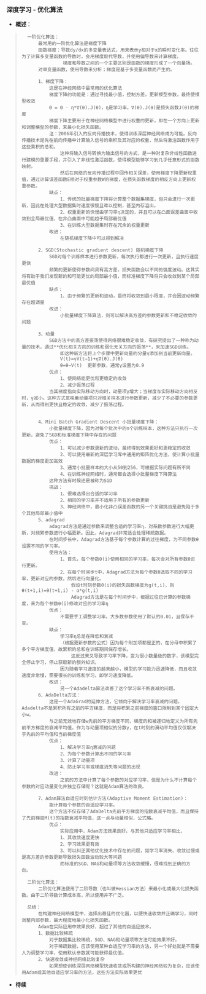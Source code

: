 ### 深度学习 - 优化算法
- **概述**：
>       一阶优化算法：
>           最常用的一阶优化算法是梯度下降
>           函数梯度：导数dy/dx的多变量表达式，用来表示y相对于x的瞬时变化率。往往为了计算多变量函数的导数时，会用梯度取代导数，并使用偏导数来计算梯度。
>                    梯度和导数之间的一个主要区别是函数的梯度形成了一个向量场。
>           对单变量函数，使用导数来分析；梯度是基于多变量函数而产生的。
>
>           1、梯度下降：
>               这是在神经网络中最常用的优化算法
>               梯度下降的功能是：通过寻找最小值，控制方差，更新模型参数，最终使模型收敛
>               Θ = Θ - η*∇(θ).J(θ)，η是学习率，∇(θ).J(θ)是损失函数J(θ)的梯度
>               梯度下降主要用于在神经网络模型中进行权重的更新，即在一个方向上更新和调整模型的参数，来最小化损失函数。
>               注：2006年引入的反向传播技术，使得训练深层神经网络成为可能。反向传播技术是先在前向传播中计算输入信号的乘积及其对应的权重，然后将激活函数作用于这些乘积的总和。
>                   这种将输入信号转换为输出信号的方式，是一种对复杂非线性函数进行建模的重要手段，并引入了非线性激活函数，使得模型能够学习到几乎任意形式的函数映射。
>                   然后在网络的反向传播过程中回传相关误差，使用梯度下降更新权重值，通过计算误差函数E相对于权重参数W的梯度，在损失函数梯度的相反方向上更新权重参数。
>               缺点：
>                   1、传统的批量梯度下降将计算整个数据集梯度，但只会进行一次更新，因此在处理大型数据集时速度很慢且难以控制，甚至内存溢出。
>                   2、权重更新的快慢由学习率η决定的，并且可以在凸面误差曲面中收敛到全局最优值，在非凸曲面中可能趋于局部最优值
>                   3、在训练大型数据集时存在冗余的权重更新
>               改进：
>                   在随机梯度下降中可以得到解决
>
>           2、SGD(Stochastic gradient descent) 随机梯度下降
>               SGD对每个训练样本进行参数更新，每次执行都进行一次更新，且执行速度更快
>               频繁的更新使得参数间具有高方差，损失函数会以不同的强度波动。这其实将有助于我们发现新的和可能更优的局部最小值，而标准梯度下降将只会收敛到某个局部最优值
>               缺点：
>                   1、由于频繁的更新和波动，最终将收敛到最小限度，并会因波动频繁存在超调量
>               改进：
>                   小批量梯度下降算法，则可以解决高方差的参数更新和不稳定收敛的问题
>
>           3、动量
>               SGD方法中的高方差振荡使得网络很难稳定收敛，有研究提出了一种称为动量的技术，通过**优化相关方向的训练和弱化无关方向的振荡**，来加速SGD训练。
>                   即这种新方法将上个步骤中更新向量的分量γ添加到当前更新向量。
>                   V(t)=γV(t−1)+η∇(θ).J(θ)
>                   θ=θ−V(t)  更新参数，通常γ设置为0.9
>               优点：
>                   1、使网络能更优和更稳定的收敛
>                   2、减少振荡过程
>               当其梯度指向实际移动方向时，动量项γ增大；当梯度与实际移动方向相反时，γ减小。这种方式意味着动量项只对相关样本进行参数更新，减少了不必要的参数更新，从而得到更快且稳定的收敛，减少了振荡过程。
>
>
>           4、Mini Batch Gradient Descent 小批量梯度下降：
>               小批量梯度下降，因为对每个批次中的n个训练样本，这种方法只执行一次更新，避免了SGD和标准梯度下降中存在的问题
>               优点：
>                   1、可以减少参数更新的波动，最终得到效果更好和更稳定的收敛
>                   2、可以使用最新的深层学习库中通用的矩阵优化方法，使计算小批量数据的梯度更加高效
>                   3、通常小批量样本的大小从50到256，可根据实际问题有所不同
>                   4、在训练神经网络时，通常都会选择小批量梯度下降算法
>               这种方法有时候还是被称为SGD
>               挑战：
>                   1、很难选择出合适的学习率
>                   2、相同的学习率并不适用于所有的参数更新
>                   3、神经网络中，最小化非凸误差函数的另一个关键挑战是避免陷于多个其他局部最小值中
>           5、adagrad
>               adagrad方法是通过参数来调整合适的学习率η，对系数参数进行大幅更新，对频繁参数进行小幅更新。因此，Adagrad非常适合处理稀疏数据。
>               在时间步长中，Adagrad方法基于每个参数计算的过往梯度，为不同参数θ设置不同的学习率。
>               使用方法：
>                   1、首先，每个参数θ(i)使用相同的学习率，每次会对所有参数θ进行更新。
>                   2、在每个时间步t中，Adagrad方法为每个参数θ选取不同的学习率，更新对应的参数，然后进行向量化。
>                       假设t时刻参数θ(i)的损失函数梯度为g(t,i)，则θ(t+1,i)=θ(t+1,i) - α*g(t,i)
>                       Adagrad方法是在每个时间步中，根据过往已计算的参数梯度，来为每个参数θ(i)修改对应的学习率η
>               优点：
>                   不需要手工调整学习率。大多数参数使用了默认的0.01，且保存不变。
>               缺点：
>                   学习率η总是在降低和衰减
>                   （根据更新参数的公式）因为每个附加项都是正的，在分母中积累了多个平方梯度值，故累积的总和在训练期间保存增长。
>                       这反过来又导致学习率下降，变为很小数量级的数字，该模型完全停止学习，停止获取新的额外知识。
>                   因为随着学习速度的越来越小，模型的学习能力迅速降低，而且收敛速度非常慢，需要很长的训练和学习，即学习速度降低。
>               改进：
>                   另一个Adadelta算法改善了这个学习率不断衰减的问题。
>           6、AdaDelta方法：
>               这是一个AdaGrad的延伸方法，它倾向于解决学习率衰减的问题。Adadelta不是累积所有之前的平方梯度，而是将积累之前梯度的窗口限制到某个固定大小w。
>               与之前无效地存储w先前的平方梯度不同，梯度的和被递归地定义为所有先前平方梯度的衰减平均值。作为与动量项相似的分数γ，在t时刻的滑动平均值仅仅取决于先前的平均值和当前梯度值
>               优点：
>                   1、解决学习率η衰减的问题
>                   2、为每个参数计算出不同的学习率
>                   3、计算了动量项
>                   4、防止学习率或梯度消失等问题的出现
>               改进：
>                   之前的方法中计算了每个参数的对应学习率，但是为什么不计算每个参数的对应动量变化并独立存储呢？这就是Adam算法的改良。
>
>           7、Adam算法自适应时刻估计方法(Adaptive Moment Estimation)：
>               能计算每个参数的自适应学习率。
>               这个方法不仅存储了AdaDelta先前平方梯度的指数衰减平均值，而且保持了先前梯度M(t)的指数衰减平均值，这一点与动量相似，公式略。
>               优点：
>                   实际应用中，Adam方法效果良好。与其他只适应学习率相比，
>                   1、其收敛速度更快
>                   2、学习效果更有效
>                   3、可以纠正其他优化技术中存在的问题，如学习率消失、收敛过慢或是高方差的参数更新导致损失函数波动较大等问题
>                   而标准的SGD、NAG和动量项等方法收敛缓慢，很难找到正确的方向。
>
>       二阶优化算法：
>           二阶优化算法使用了二阶导数（也叫做Hessian方法）来最小化或最大化损失函数。由于二阶导数计算成本高，所以使用并不广泛。
>
>       总结：
>           在构建神经网络模型中，选择出最佳的优化器，以便快速收敛并正确学习，同时调整内部参数，最大程度地最小化损失函数。
>           Adam在实际应用中效果良好，超过了其他的自适应技术。
>           1、数据比较稀疏
>               对于数据集比较稀疏，SGD、NAG和动量项等方法可能效果不好。
>               对于稀疏数据，应该使用某种自适应学习率的方法，另一个好处就是不需要人为调整学习率，使用默认参数就可能获得最优值。
>           2、快速收敛或神经网络比较复杂
>               如果想使训练深层网络模型快速收敛或所构建的神经网络较为复杂，应该使用Adam或其他自适应学习率的方法，这些方法实际效果更优
>
>
>
>
>
>
>
>
>
>
>

- **待续**
>
>
>
>
>
>
>
>
>
>
>
>
>
>
>
